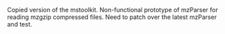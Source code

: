 Copied version of the mstoolkit.  Non-functional prototype of mzParser for reading mzgzip compressed files.  Need
to patch over the latest mzParser and test.
